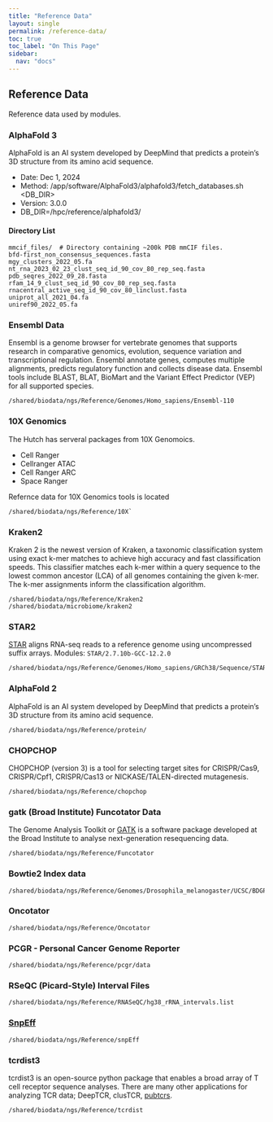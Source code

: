 ```yaml
---
title: "Reference Data"
layout: single
permalink: /reference-data/
toc: true
toc_label: "On This Page"
sidebar:
  nav: "docs"
---
```


## Reference Data 

Reference data used by modules.

### AlphaFold 3

AlphaFold is an AI system developed by DeepMind that predicts a protein’s 3D structure from its amino acid sequence.

  - Date:  Dec 1, 2024 
  - Method: /app/software/AlphaFold3/alphafold3/fetch_databases.sh <DB_DIR>
  - Version: 3.0.0
  - DB_DIR=/hpc/reference/alphafold3/

#### Directory List
```
mmcif_files/  # Directory containing ~200k PDB mmCIF files.
bfd-first_non_consensus_sequences.fasta
mgy_clusters_2022_05.fa
nt_rna_2023_02_23_clust_seq_id_90_cov_80_rep_seq.fasta
pdb_seqres_2022_09_28.fasta
rfam_14_9_clust_seq_id_90_cov_80_rep_seq.fasta
rnacentral_active_seq_id_90_cov_80_linclust.fasta
uniprot_all_2021_04.fa
uniref90_2022_05.fa
```

### Ensembl Data
Ensembl is a genome browser for vertebrate genomes that supports research in comparative genomics, evolution, sequence variation and transcriptional regulation. Ensembl annotate genes, computes multiple alignments, predicts regulatory function and collects disease data. Ensembl tools include BLAST, BLAT, BioMart and the Variant Effect Predictor (VEP) for all supported species.

```
/shared/biodata/ngs/Reference/Genomes/Homo_sapiens/Ensembl-110
```

### 10X Genomics
The Hutch has serveral packages from 10X Genomoics. 
 - Cell Ranger
 - Cellranger ATAC 
 - Cell Ranger ARC
 - Space Ranger

Refernce data for 10X Genomics tools is located
```
/shared/biodata/ngs/Reference/10X`
```

### Kraken2
Kraken 2 is the newest version of Kraken, a taxonomic classification system using exact k-mer matches to achieve high accuracy and fast classification speeds. This classifier matches each k-mer within a query sequence to the lowest common ancestor (LCA) of all genomes containing the given k-mer. The k-mer assignments inform the classification algorithm.

```
/shared/biodata/ngs/Reference/Kraken2
/shared/biodata/microbiome/kraken2
```

### STAR2
[STAR](https://github.com/alexdobin/STAR) aligns RNA-seq reads to a reference genome using uncompressed suffix arrays.
Modules: `STAR/2.7.10b-GCC-12.2.0`

```
/shared/biodata/ngs/Reference/Genomes/Homo_sapiens/GRCh38/Sequence/STAR2Index
```

### AlphaFold 2

AlphaFold is an AI system developed by DeepMind that predicts a protein’s 3D structure from its amino acid sequence.

```
/shared/biodata/ngs/Reference/protein/
```

### CHOPCHOP
CHOPCHOP (version 3) is a tool for selecting target sites for CRISPR/Cas9, CRISPR/Cpf1, CRISPR/Cas13 or NICKASE/TALEN-directed mutagenesis.

```
/shared/biodata/ngs/Reference/chopchop
```

### gatk (Broad Institute)  Funcotator Data
The Genome Analysis Toolkit or [GATK](https://www.broadinstitute.org/gatk/) is a software package developed 
at the Broad Institute to analyse next-generation resequencing data.

```
/shared/biodata/ngs/Reference/Funcotator
```

### Bowtie2 Index data

```
/shared/biodata/ngs/Reference/Genomes/Drosophila_melanogaster/UCSC/BDGP6_dm6/Sequence/Bowtie2Index
```

### Oncotator

```
/shared/biodata/ngs/Reference/Oncotator
```

### PCGR - Personal Cancer Genome Reporter
```
/shared/biodata/ngs/Reference/pcgr/data
```

### RSeQC (Picard-Style) Interval Files
```
/shared/biodata/ngs/Reference/RNASeQC/hg38_rRNA_intervals.list
```

### [SnpEff](http://pcingola.github.io/SnpEff/)

```
/shared/biodata/ngs/Reference/snpEff
```

### tcrdist3

tcrdist3 is an open-source python package that enables a broad array of T cell receptor sequence analyses.
There are many other applications for analyzing TCR data; DeepTCR, clusTCR, [pubtcrs](https://github.com/phbradley/pubtcrs).

```
/shared/biodata/ngs/Reference/tcrdist
```

